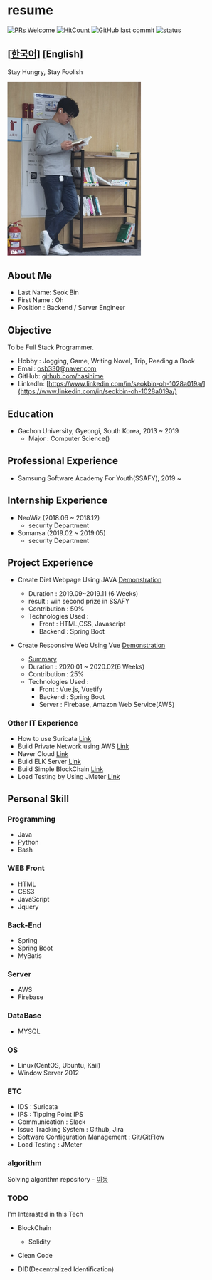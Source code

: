 # resume

[![PRs Welcome](https://img.shields.io/badge/PRs-welcome-brightgreen.svg?style=flat-square)](http://makeapullrequest.com) [![HitCount](http://hits.dwyl.io//hasihime/resume.svg)](http://hits.dwyl.io/hasihime/resume)
![GitHub last commit](https://img.shields.io/github/last-commit/hasihime/resume.svg)
![status](https://img.shields.io/badge/status-offer_welcome%20-brightgreen.svg)

## [[한국어]](./README.md) [English]

Stay Hungry, Stay Foolish

<img src="./img/profile.jpg" width="300">

## About Me 

- Last Name: Seok Bin
- First Name : Oh
- Position : Backend / Server Engineer

## Objective
To be Full Stack Programmer.

- Hobby : Jogging, Game, Writing Novel,  Trip, Reading a Book
- Email: osb330@naver.com
- GitHub: [github.com/hasihime](https://github.com/hasihime)
- LinkedIn: [https://www.linkedin.com/in/seokbin-oh-1028a019a/](https://www.linkedin.com/in/seokbin-oh-1028a019a/)


## Education
- Gachon University, Gyeongi, South Korea, 2013 ~ 2019
  - Major : Computer Science()

## Professional Experience
- Samsung Software Academy For Youth(SSAFY), 2019 ~

## Internship Experience
- NeoWiz (2018.06 ~ 2018.12) 
  - security Department
- Somansa (2019.02 ~ 2019.05)
  - security Department


## Project Experience

- Create Diet Webpage Using JAVA [Demonstration](https://www.youtube.com/watch?v=THgKJ4bbMeI)
  - Duration : 2019.09~2019.11 (6 Weeks)
  - result : win second prize in SSAFY
  - Contribution : 50%
  - Technologies Used : 
    - Front : HTML,CSS, Javascript
    - Backend : Spring Boot

 - Create Responsive Web Using Vue [Demonstration](https://youtu.be/hYZudIsAwec)
   - [Summary](./project/02VueProject/VueProjectDoc.md) 
    - Duration : 2020.01 ~ 2020.02(6 Weeks)
    - Contribution : 25%
    - Technologies Used : 
      - Front : Vue.js, Vuetify 
      - Backend : Spring Boot
      - Server : Firebase, Amazon Web Service(AWS)
 
 
### Other  IT Experience

- How to use Suricata [Link](https://github.com/hasihime/resume/blob/master/project/00.SimpleProject/03_suricata/suricata.md)
- Build Private Network using AWS [Link](https://github.com/hasihime/resume/blob/master/project/00.SimpleProject/01_aws/aws.md)
- Naver Cloud [Link](https://github.com/hasihime/Ncloud)
- Build ELK Server [Link](https://osb330.tistory.com/18?category=789618)
- Build Simple BlockChain [Link](https://github.com/hasihime/resume/blob/master/project/00.SimpleProject/02_Blockchain/readme.md)
- Load Testing by Using JMeter [Link](https://github.com/hasihime/resume/blob/master/project/00.SimpleProject/04_JMeter/Jmeter.md)


## Personal Skill
### Programming
- Java
- Python
- Bash

### WEB	Front	
  - HTML
  - CSS3
  - JavaScript
  - Jquery
  
### Back-End	
  - Spring
  - Spring Boot
  - MyBatis

### Server

- AWS
- Firebase
  
### DataBase
  - MYSQL

### OS

- Linux(CentOS, Ubuntu, Kail)
- Window Server 2012

### ETC

- IDS : Suricata
- IPS : Tipping Point IPS 
- Communication : Slack 
- Issue Tracking System : Github, Jira
- Software Configuration Management : Git/GitFlow
- Load Testing : JMeter

### algorithm

Solving algorithm repository - [이동](https://github.com/hasihime/Algo/blob/master/README.md)


### TODO
I'm Interasted in this Tech
- BlockChain
  - Solidity
- Clean Code 

- DID(Decentralized Identification) 

